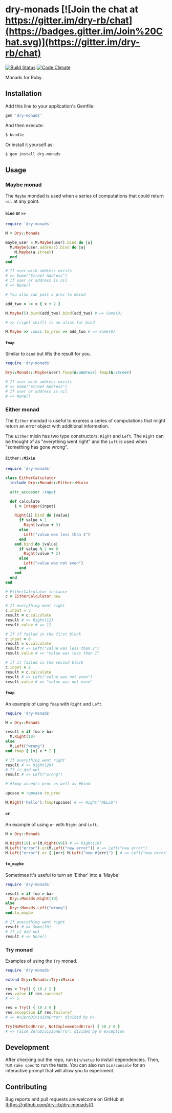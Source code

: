 [travis]: https://travis-ci.org/dry-rb/dry-monads
[codeclimate]: https://codeclimate.com/github/dry-rb/dry-monads

# dry-monads [![Join the chat at https://gitter.im/dry-rb/chat](https://badges.gitter.im/Join%20Chat.svg)](https://gitter.im/dry-rb/chat)

[![Build Status](https://travis-ci.org/dry-rb/dry-monads.svg?branch=master)][travis]
[![Code Climate](https://codeclimate.com/github/dry-rb/dry-monads/badges/gpa.svg)][codeclimate]

Monads for Ruby.

## Installation

Add this line to your application's Gemfile:

```ruby
gem 'dry-monads'
```

And then execute:

```sh
$ bundle
```

Or install it yourself as:

```sh
$ gem install dry-monads
```

## Usage

### Maybe monad

The `Maybe` mondad is used when a series of computations that could return `nil`
at any point.

#### `bind` or `>>`

```ruby
require 'dry-monads'

M = Dry::Monads

maybe_user = M.Maybe(user).bind do |u|
  M.Maybe(user.address).bind do |a|
    M.Maybe(a.street)
  end
end

# If user with address exists
# => Some("Street Address")
# If user or address is nil
# => None()

# You also can pass a proc to #bind

add_two = -> x { x + 2 }

M.Maybe(5).bind(add_two).bind(add_two) # => Some(9)

# >> (right shift) is an alias for bind

M.Maybe >> :succ.to_proc >> add_two # => Some(8)
```

#### `fmap`

Similar to `bind` but lifts the result for you.

```ruby
require 'dry-monads'

Dry::Monads::Maybe(user).fmap(&:address).fmap(&:street)

# If user with address exists
# => Some("Street Address")
# If user or address is nil
# => None()
```

### Either monad

The `Either` mondad is useful to express a series of computations that might
return an error object with additional information.

The `Either` mixin has two type constructors: `Right` and `Left`. The `Right`
can be thought of as "everything went right" and the `Left` is used when
"something has gone wrong".

#### `Either::Mixin`

```ruby
require 'dry-monads'

class EitherCalculator
  include Dry::Monads::Either::Mixin

  attr_accessor :input

  def calculate
    i = Integer(input)

    Right(i).bind do |value|
      if value > 1
        Right(value + 3)
      else
        Left("value was less than 1")
      end
    end.bind do |value|
      if value % 2 == 0
        Right(value * 2)
      else
        Left("value was not even")
      end
    end
  end
end

# EitherCalculator instance
c = EitherCalculator.new

# If everything went right
c.input = 3
result = c.calculate
result # => Right(12)
result.value # => 12

# If if failed in the first block
c.input = 0
result = c.calculate
result # => Left("value was less than 1")
result.value # => "value was less than 1"

# if it failed in the second block
c.input = 2
result = c.calculate
result # => Left("value was not even")
result.value # => "value was not even"
```

#### `fmap`

An example of using `fmap` with `Right` and `Left`.

```ruby
require 'dry-monads'

M = Dry::Monads

result = if foo > bar
  M.Right(10)
else
  M.Left("wrong")
end.fmap { |x| x * 2 }

# If everything went right
result # => Right(20)
# If it did not
result # => Left("wrong")

# #fmap accepts proc as well as #bind

upcase = :upcase.to_proc

M.Right('hello').fmap(upcase) # => Right("HELLO")
```

#### `or`

An example of using `or` with `Right` and `Left`.

```ruby
M = Dry::Monads

M.Right(10).or(M.Right(99)) # => Right(10)
M.Left("error").or(M.Left("new error")) # => Left("new error")
M.Left("error").or { |err| M.Left("new #{err}") } # => Left("new error")
```

#### `to_maybe`

Sometimes it's useful to turn an 'Either' into a 'Maybe'

```ruby
require 'dry-monads'

result = if foo > bar
  Dry::Monads.Right(10)
else
  Dry::Monads.Left("wrong")
end.to_maybe

# If everything went right
result # => Some(10)
# If it did not
result # => None()
```

### Try monad

Examples of using the `Try` monad.

```ruby
require 'dry-monads'

extend Dry::Monads::Try::Mixin

res = Try() { 10 / 2 }
res.value if res.success?
# => 5

res = Try() { 10 / 0 }
res.exception if res.failure?
# => #<ZeroDivisionError: divided by 0>

Try(NoMethodError, NotImplementedError) { 10 / 0 }
# => raise ZeroDivisionError: divided by 0 exception
```

## Development

After checking out the repo, run `bin/setup` to install dependencies. Then, run
`rake spec` to run the tests. You can also run `bin/console` for an interactive
prompt that will allow you to experiment.

## Contributing

Bug reports and pull requests are welcome on GitHub at [https://github.com/dry-rb/dry-monads]().
